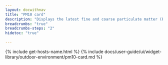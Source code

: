 ```yaml
---
layout: docwithnav
title: "PM10 card"
description: "Displays the latest fine and coarse particulate matter (PM10) telemetry in a scalable rectangle card."
breadcrumbs: "true"
breadcrumbs-steps: "2"
hidetoc: "true"

---
```

{% include get-hosts-name.html %}
{% include docs/user-guide/ui/widget-library/outdoor-environment/pm10-card.md %}
